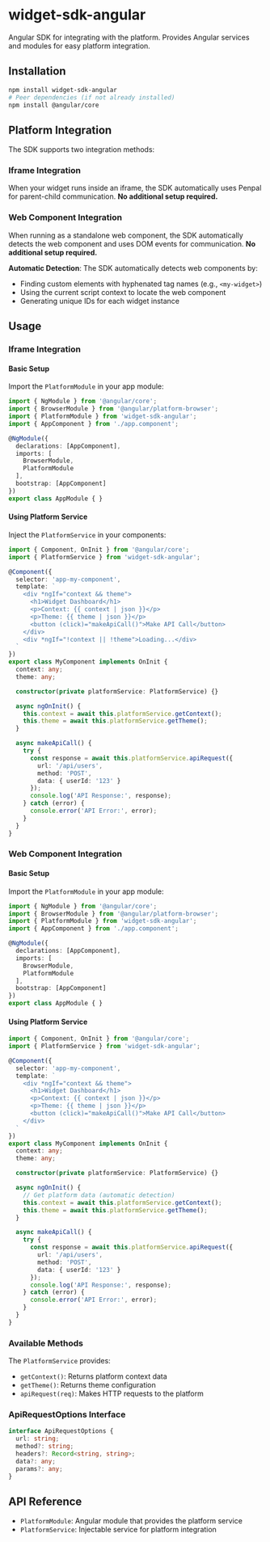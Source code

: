 # widget-sdk-angular

Angular SDK for integrating with the platform. Provides Angular services and modules for easy platform integration.

## Installation

```bash
npm install widget-sdk-angular
# Peer dependencies (if not already installed)
npm install @angular/core
```

## Platform Integration

The SDK supports two integration methods:

### Iframe Integration
When your widget runs inside an iframe, the SDK automatically uses Penpal for parent-child communication. **No additional setup required.**

### Web Component Integration
When running as a standalone web component, the SDK automatically detects the web component and uses DOM events for communication. **No additional setup required.**

**Automatic Detection**: The SDK automatically detects web components by:
- Finding custom elements with hyphenated tag names (e.g., `<my-widget>`)
- Using the current script context to locate the web component
- Generating unique IDs for each widget instance

## Usage

### Iframe Integration

#### Basic Setup

Import the `PlatformModule` in your app module:

```typescript
import { NgModule } from '@angular/core';
import { BrowserModule } from '@angular/platform-browser';
import { PlatformModule } from 'widget-sdk-angular';
import { AppComponent } from './app.component';

@NgModule({
  declarations: [AppComponent],
  imports: [
    BrowserModule,
    PlatformModule
  ],
  bootstrap: [AppComponent]
})
export class AppModule { }
```

#### Using Platform Service

Inject the `PlatformService` in your components:

```typescript
import { Component, OnInit } from '@angular/core';
import { PlatformService } from 'widget-sdk-angular';

@Component({
  selector: 'app-my-component',
  template: `
    <div *ngIf="context && theme">
      <h1>Widget Dashboard</h1>
      <p>Context: {{ context | json }}</p>
      <p>Theme: {{ theme | json }}</p>
      <button (click)="makeApiCall()">Make API Call</button>
    </div>
    <div *ngIf="!context || !theme">Loading...</div>
  `
})
export class MyComponent implements OnInit {
  context: any;
  theme: any;

  constructor(private platformService: PlatformService) {}

  async ngOnInit() {
    this.context = await this.platformService.getContext();
    this.theme = await this.platformService.getTheme();
  }

  async makeApiCall() {
    try {
      const response = await this.platformService.apiRequest({
        url: '/api/users',
        method: 'POST',
        data: { userId: '123' }
      });
      console.log('API Response:', response);
    } catch (error) {
      console.error('API Error:', error);
    }
  }
}
```

### Web Component Integration

#### Basic Setup

Import the `PlatformModule` in your app module:

```typescript
import { NgModule } from '@angular/core';
import { BrowserModule } from '@angular/platform-browser';
import { PlatformModule } from 'widget-sdk-angular';
import { AppComponent } from './app.component';

@NgModule({
  declarations: [AppComponent],
  imports: [
    BrowserModule,
    PlatformModule
  ],
  bootstrap: [AppComponent]
})
export class AppModule { }
```

#### Using Platform Service

```typescript
import { Component, OnInit } from '@angular/core';
import { PlatformService } from 'widget-sdk-angular';

@Component({
  selector: 'app-my-component',
  template: `
    <div *ngIf="context && theme">
      <h1>Widget Dashboard</h1>
      <p>Context: {{ context | json }}</p>
      <p>Theme: {{ theme | json }}</p>
      <button (click)="makeApiCall()">Make API Call</button>
    </div>
  `
})
export class MyComponent implements OnInit {
  context: any;
  theme: any;

  constructor(private platformService: PlatformService) {}

  async ngOnInit() {
    // Get platform data (automatic detection)
    this.context = await this.platformService.getContext();
    this.theme = await this.platformService.getTheme();
  }

  async makeApiCall() {
    try {
      const response = await this.platformService.apiRequest({
        url: '/api/users',
        method: 'POST',
        data: { userId: '123' }
      });
      console.log('API Response:', response);
    } catch (error) {
      console.error('API Error:', error);
    }
  }
}
```

### Available Methods

The `PlatformService` provides:

- `getContext()`: Returns platform context data
- `getTheme()`: Returns theme configuration
- `apiRequest(req)`: Makes HTTP requests to the platform

### ApiRequestOptions Interface

```typescript
interface ApiRequestOptions {
  url: string;
  method?: string;
  headers?: Record<string, string>;
  data?: any;
  params?: any;
}
```

## API Reference

- `PlatformModule`: Angular module that provides the platform service
- `PlatformService`: Injectable service for platform integration 
